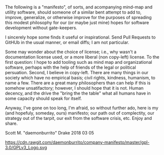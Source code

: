 The following is a "manifesto", of sorts, and acompanying mind-map and utility software, should someone of a similar bent attempt to add to, improve, generalize, or otherwise improve for the purposes of spreading this modest philosophy for our (or maybe just mine) hopes for software development without gate-keepers.

I sincerely hope some finds it useful or inspirational. Send Pull Requests to GitHUb in the usual manner, or email diffs; I am not particular.

Some may wonder about the choice of license; i.e., why wasn't a documentation license used, or a more liberal (non copy-left) license. To the first question: I hope to add tooling such as mind map and organizational software, perhaps with the help of friends of the legal or political persuation. Second, I believe in copy-left. There are many things in our society which have no empirical basis; civil rights, kindness, humanism, to name a few. There are a great many philosophers than can help if this is somehow unsatifactory; however, I should hope that it is not. Human decency, and the drive the "bring the the table" what all humans have in some capacity should speak for itself.

Anyway, I've gone on too long, I'm afraid, so without further ado, here is my (and hopefuly, someday, ours) manifesto; our path out of complectity, our strategy out of the tarpit, our exit from the software crisis, etc. Enjoy and share.

Scott M. "daemonburrito" Drake
2018 03 05

https://cdn.rawgit.com/daemonburrito/company-manifesto/master/gpl-3.0/GPLv3_Logo.svg
